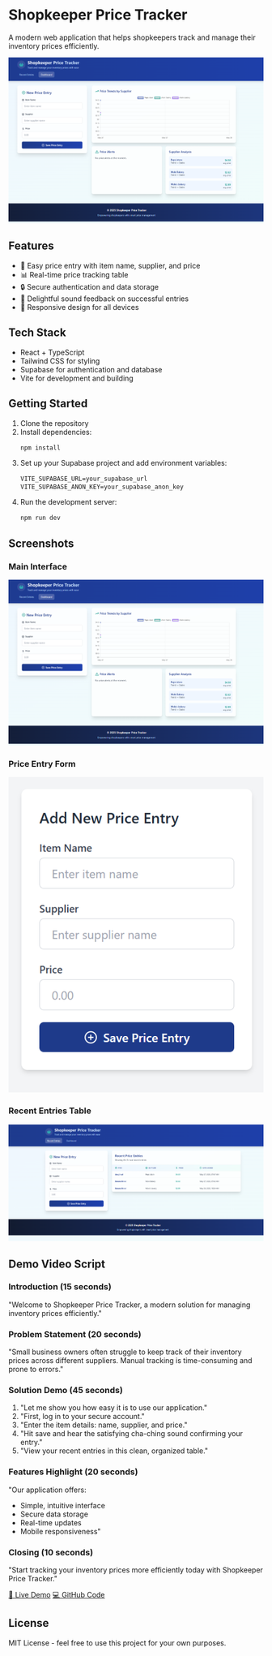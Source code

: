 # Shopkeeper Price Tracker

A modern web application that helps shopkeepers track and manage their inventory prices efficiently.

![Shopkeeper Price Tracker Demo](./screenshots/main-interface.png)

## Features

- 🏪 Easy price entry with item name, supplier, and price
- 📊 Real-time price tracking table
- 🔒 Secure authentication and data storage
- 🎵 Delightful sound feedback on successful entries
- 📱 Responsive design for all devices

## Tech Stack

- React + TypeScript
- Tailwind CSS for styling
- Supabase for authentication and database
- Vite for development and building

## Getting Started

1. Clone the repository
2. Install dependencies:
   ```bash
   npm install
   ```
3. Set up your Supabase project and add environment variables:
   ```
   VITE_SUPABASE_URL=your_supabase_url
   VITE_SUPABASE_ANON_KEY=your_supabase_anon_key
   ```
4. Run the development server:
   ```bash
   npm run dev
   ```

## Screenshots

### Main Interface
![Main Interface](./screenshots/main-interface.png)

### Price Entry Form
![Price Entry Form](./screenshots/price-form.png)

### Recent Entries Table
![Recent Entries](./screenshots/recent-entries.png)

## Demo Video Script

### Introduction (15 seconds)
"Welcome to Shopkeeper Price Tracker, a modern solution for managing inventory prices efficiently."

### Problem Statement (20 seconds)
"Small business owners often struggle to keep track of their inventory prices across different suppliers. Manual tracking is time-consuming and prone to errors."

### Solution Demo (45 seconds)
1. "Let me show you how easy it is to use our application."
2. "First, log in to your secure account."
3. "Enter the item details: name, supplier, and price."
4. "Hit save and hear the satisfying cha-ching sound confirming your entry."
5. "View your recent entries in this clean, organized table."

### Features Highlight (20 seconds)
"Our application offers:
- Simple, intuitive interface
- Secure data storage
- Real-time updates
- Mobile responsiveness"

### Closing (10 seconds)
"Start tracking your inventory prices more efficiently today with Shopkeeper Price Tracker."

[🚀 Live Demo]((https://zp1v56uxy8rdx5ypatb0ockcb9tr6a-oci3--5173--55edb8f4.local-credentialless.webcontainer-api.io/)
)
[💻 GitHub Code](https://github.com/oluwoleowoeye/shopkeeper-price-tracker)
## License

MIT License - feel free to use this project for your own purposes.
